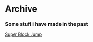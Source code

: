 <html>
<body>
<h1>Archive</h1>
<h3>Some stuff i have made in the past</h3>
<a href="SuperBlockJumpGameBoyAdvanceEdition">Super Block Jump</a><br />
</body>
</html>